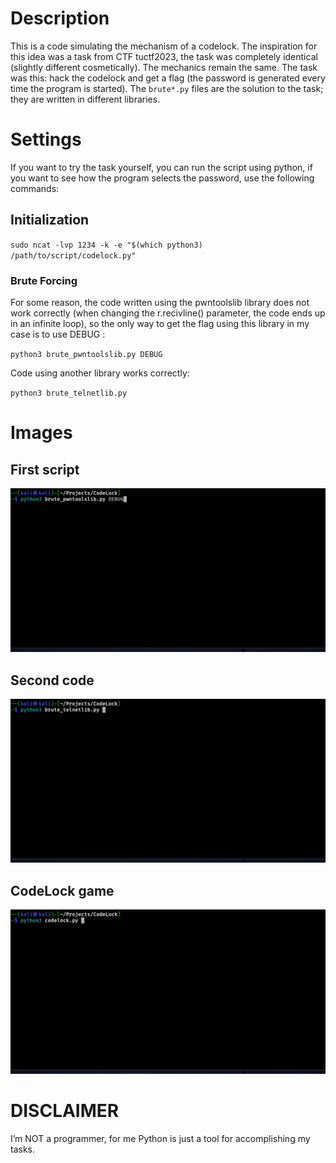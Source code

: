 # Description
This is a code simulating the mechanism of a codelock.
The inspiration for this idea was a task from CTF tuctf2023, the task was completely identical (slightly different cosmetically). The mechanics remain the same. The task was this: hack the codelock and get a flag (the password is generated every time the program is started).
The `brute*.py` files are the solution to the task; they are written in different libraries.

# Settings

If you want to try the task yourself, you can run the script using python, if you want to see how the program selects the password, use the following commands:

## Initialization

`sudo ncat -lvp 1234 -k -e "$(which python3) /path/to/script/codelock.py"`

### Brute Forcing

For some reason, the code written using the pwntoolslib library does not work correctly (when changing the r.recivline() parameter, the code ends up in an infinite loop), so the only way to get the flag using this library in my case is to use DEBUG :

`python3 brute_pwntoolslib.py DEBUG`

Code using another library works correctly:

`python3 brute_telnetlib.py`


# Images

## First script
![Example 1](img/brokencode.gif)
## Second code
![Example 2](img/brutecode.gif)
## CodeLock game
![Example 3](img/codelock.gif)

# DISCLAIMER

I’m NOT a programmer, for me Python is just a tool for accomplishing my tasks.
